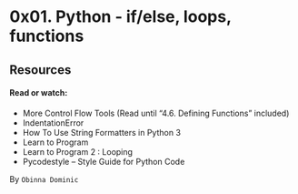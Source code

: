 # **0x01. Python - if/else, loops, functions**

## **Resources**
#### Read or watch: ####

* More Control Flow Tools (Read until “4.6. Defining Functions” included)
* IndentationError
* How To Use String Formatters in Python 3
* Learn to Program
* Learn to Program 2 : Looping
* Pycodestyle – Style Guide for Python Code

By `Obinna Dominic`
